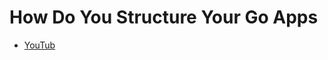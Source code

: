 # How Do You Structure Your Go Apps

- [YouTub](https://www.youtube.com/watch?v=oL6JBUk6tj0&list=PL2ntRZ1ySWBdatAqf-2_125H4sGzaWngM&index=10)

